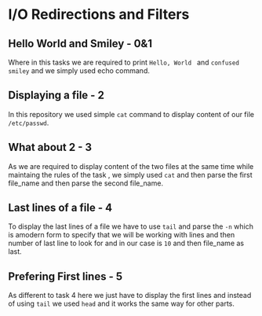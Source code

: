 # I/O Redirections and Filters

## Hello World and Smiley - 0&1
Where in this tasks we are required to print `Hello, World ` and `confused smiley`  and we simply used echo command.

## Displaying a file - 2
In this repository we used simple `cat` command to display content of our file `/etc/passwd`.

## What about 2 - 3
As we are required to display content of the two files at the same time while maintaing the rules of the task , we simply used `cat` and then parse the first file_name and then parse the second file_name. 

## Last lines of a file - 4
To display the last lines of a file we have to use `tail` and parse the `-n` which is amodern form to specify that we will be working with lines and then number of last line to look for and in our case is `10` and then file_name as last.

## Prefering First lines - 5
As different to task 4 here we just have to display the first lines and instead of using `tail` we used `head` and it works the same way for other parts.
